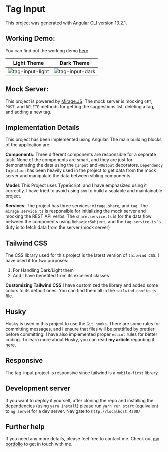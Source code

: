 
# Tag Input

This project was generated with [Angular CLI](https://github.com/angular/angular-cli) version 13.2.1.

## Working Demo:
You can find out the working demo [here](https://tag-input.hossein.dev/)


Light Theme             |  Dark Theme
:-------------------------:|:-------------------------:
![tag-input-light](https://user-images.githubusercontent.com/45146636/161312616-860e6595-ae64-4499-be81-197ae2d17e7b.png)  |  ![tag-input-dark](https://user-images.githubusercontent.com/45146636/161312606-c950aeba-e499-480c-a90a-65de1622683a.png)


## Mock Server:
This project is powered by [Mirage.JS](https://miragejs.com/). The mock server is mocking `GET`, `POST`, and `DELETE` methods for getting the suggestions list, deleting a tag, and adding a new tag. 


## Implementation Details
This project has been implemented using Angular. The main building blocks of the application are:



**Components**: Three different components are responsible for a separate task. None of the components are smart, and they are just for demonstrating the data using the `@Input` and `@Output` decorators. `Dependency Injection` has been heavily used in the project to get data from the mock server and manipulate the data between sibling components.



**Model**: This Project uses TypeScript, and I have emphasized using it correctly. I have tried to avoid using `any` to build a scalable and maintainable project.



**Services**: The project has three services: `mirage`, `share`, and `tag`. The `mirage.service.ts` is responsible for initializing the mock server and mocking the REST API verbs. The `share.service.ts` is for the data flow between the components using `BehaviorSubject`, and the `tag.service.ts` 's duty is to fetch data from the server (mock server)


## Tailwind CSS
The CSS library used for this project is the latest version of `tailwind CSS`. I have used it for two purposes:
1. For Handling Dark/Light them
2. And I have benefited from its excellent classes

**Customizing Tailwind CSS**
I have customized the library and added some colors to its default ones. You can find them all in the `tailwind.config.js` file.

## Husky
Husky is used in this project to use the `Git hooks`. There are some rules for committing messages, and I ensure that files will be prettified by prettier before committing. I have also implemented proper `esLint` rules for better coding. To learn more about Husky, you can read **my article** regarding it [here](https://medium.com/angular-in-depth/husky-6-lint-prettier-eslint-and-commitlint-for-javascript-project-d7174d44735a).

## Responsive
The tag-input project is responsive since tailwind is a `mobile-first` library.

## Development server

If you want to deploy it yourself, after cloning the repo and installing the dependencies (using `yarn install`) please
run `yarn run start` (equivalent to `ng serve`) for a dev server. Navigate to `http://localhost:4200/`.

## Further help

If you need any more details, please feel free to contact me. Check out [my portfolio](https://hossein.dev/) to get in touch with me.
